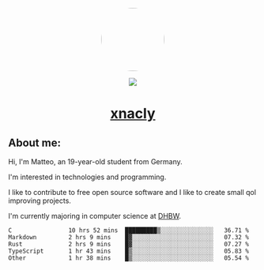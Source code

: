 <p align="center">
  <img style="border-radius: 100px" width="128" height="128" src="https://avatars.githubusercontent.com/u/47723417?v=4"/>
</p>
<p align="center">
  <img src="https://komarev.com/ghpvc/?username=xnacly&&style=flat-square"/>
</p>

<h1 align="center"><a href="https://xnacly.me/"> xnacly</a> </h1>

<h2> About me:</h2>

<p>Hi, I'm Matteo, an 19-year-old student from Germany. </p>
<p>I'm interested in technologies and programming.</p>
<p>I like to contribute to free open source software and I like to create small qol improving projects.</p>
<p>I'm currently majoring in computer science at <a href="https://www.dhbw.de/startseite">DHBW</a>.</p>

<!--START_SECTION:waka-->

```text
C                10 hrs 52 mins  █████████▒░░░░░░░░░░░░░░░   36.71 %
Markdown         2 hrs 9 mins    █▓░░░░░░░░░░░░░░░░░░░░░░░   07.32 %
Rust             2 hrs 9 mins    █▓░░░░░░░░░░░░░░░░░░░░░░░   07.27 %
TypeScript       1 hr 43 mins    █▒░░░░░░░░░░░░░░░░░░░░░░░   05.83 %
Other            1 hr 38 mins    █▒░░░░░░░░░░░░░░░░░░░░░░░   05.54 %
```

<!--END_SECTION:waka-->
